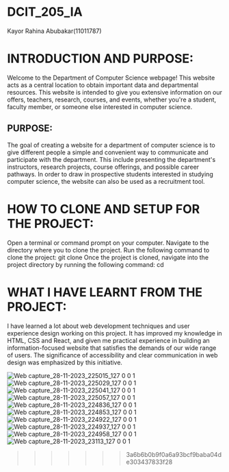 # DCIT_205_IA


Kayor Rahina Abubakar(11011787) <br>
# INTRODUCTION AND PURPOSE:
Welcome to the Department of Computer Science webpage! This website acts as a central location to obtain important data and departmental resources. This website is intended to give you extensive information on our offers, teachers, research, courses, and events, whether you're a student, faculty member, or someone else interested in computer science.

## PURPOSE: 
The goal of creating a website for a department of computer science is to give different people a simple and convenient way to communicate and participate with the department. This include presenting the department's instructors, research projects, course offerings, and possible career pathways. In order to draw in prospective students interested in studying computer science, the website can also be used as a recruitment tool.

# HOW TO CLONE AND SETUP FOR THE PROJECT:
Open a terminal or command prompt on your computer. Navigate to the directory where you to clone the project. Run the following command to clone the project: git clone Once the project is cloned, navigate into the project directory by running the following command: cd

# WHAT I HAVE LEARNT FROM THE PROJECT:
I have learned a lot about web development techniques and user experience design working on this project. It has improved my knowledge in HTML, CSS and React,  and given me practical experience in building an information-focused website that satisfies the demands of our wide range of users. The significance of accessibility and clear communication in web design was emphasized by this initiative.


![Web capture_28-11-2023_225015_127 0 0 1](https://github.com/RahKay500/11011787_DCIT205/assets/143759466/3c536dcb-88ee-4b5f-a1bb-0cd98ad7cc04)
![Web capture_28-11-2023_225029_127 0 0 1](https://github.com/RahKay500/11011787_DCIT205/assets/143759466/b1dc3849-e482-4597-9bfb-cbc5d026cdec)
![Web capture_28-11-2023_225041_127 0 0 1](https://github.com/RahKay500/11011787_DCIT205/assets/143759466/ec4fba5c-7041-4e9e-9de7-b6a3575c943f)
![Web capture_28-11-2023_225057_127 0 0 1](https://github.com/RahKay500/11011787_DCIT205/assets/143759466/4a6b330c-80e6-4dab-98c6-0374427bf260)
![Web capture_28-11-2023_224836_127 0 0 1](https://github.com/RahKay500/11011787_DCIT205/assets/143759466/782a15b8-e1ae-4f14-a56a-8844991186ca)
![Web capture_28-11-2023_224853_127 0 0 1](https://github.com/RahKay500/11011787_DCIT205/assets/143759466/781744b1-09cc-46b4-bc9e-58b56b069bb9)
![Web capture_28-11-2023_224922_127 0 0 1](https://github.com/RahKay500/11011787_DCIT205/assets/143759466/716b61f3-ddbc-4e59-a498-528d9c8c608e)
![Web capture_28-11-2023_224937_127 0 0 1](https://github.com/RahKay500/11011787_DCIT205/assets/143759466/5cf95498-4015-4b78-a9df-0c8b0d57b839)
![Web capture_28-11-2023_224958_127 0 0 1](https://github.com/RahKay500/11011787_DCIT205/assets/143759466/0488ca61-3f7f-4db4-9108-f4b1efaa69d5)
![Web capture_28-11-2023_23113_127 0 0 1](https://github.com/RahKay500/11011787_DCIT205/assets/143759466/b4dbc134-20dc-4715-94be-e5290f037570)
>>>>>>> 3a6b6b0b9f0a6a93bcf9baba04de303437833f28
